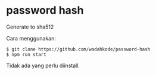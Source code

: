 # password hash

Generate to sha512

Cara menggunakan:

    $ git clone https://github.com/wadahkode/password-hash
    $ npm run start
    
Tidak ada yang perlu diinstall.
